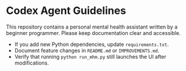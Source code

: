 # Codex Agent Guidelines

This repository contains a personal mental health assistant written by a beginner programmer.
Please keep documentation clear and accessible.

- If you add new Python dependencies, update `requirements.txt`.
- Document feature changes in `README.md` or `IMPROVEMENTS.md`.
- Verify that running `python run_mhm.py` still launches the UI after modifications.

